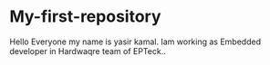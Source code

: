 # My-first-repository
Hello Everyone my name is yasir kamal. 
Iam working as Embedded developer in Hardwaqre team of EPTeck..
